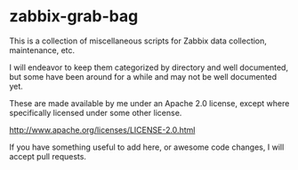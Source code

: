 zabbix-grab-bag
===============

This is a collection of miscellaneous scripts for Zabbix data collection, maintenance, etc.

I will endeavor to keep them categorized by directory and well documented, but some have been around for a while and may not be well documented yet.

These are made available by me under an Apache 2.0 license, except where specifically licensed under some other license.

http://www.apache.org/licenses/LICENSE-2.0.html

If you have something useful to add here, or awesome code changes, I will accept pull requests.
